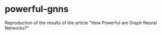 # powerful-gnns
Reproduction of the results of the article "How Powerful are Graph Neural Networks?"
